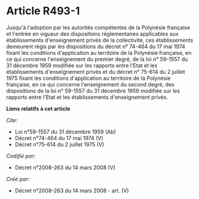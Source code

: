 # Article R493-1

Jusqu'à l'adoption par les autorités compétentes de la Polynésie française et l'entrée en vigueur des dispositions
réglementaires applicables aux établissements d'enseignement privés de la collectivité, ces établissements demeurent régis
par les dispositions du décret n° 74-464 du 17 mai 1974 fixant les conditions d'application au territoire de la Polynésie
française, en ce qui concerne l'enseignement du premier degré, de la loi n° 59-1557 du 31 décembre 1959 modifiée sur les
rapports entre l'Etat et les établissements d'enseignement privés et du décret n° 75-614 du 2 juillet 1975 fixant les
conditions d'application au territoire de la Polynésie française, en ce qui concerne l'enseignement du second degré, des
dispositions de la loi n° 59-1557 du 31 décembre 1959 modifiée sur les rapports entre l'Etat et les établissements
d'enseignement privés.

**Liens relatifs à cet article**

_Cite_:

  - Loi n°59-1557 du 31 décembre 1959 (Ab)
  - Décret n°74-464 du 17 mai 1974 (V)
  - Décret n°75-614 du 2 juillet 1975 (V)

_Codifié par_:

  - Décret n°2008-263 du 14 mars 2008 (V)

_Créé par_:

  - Décret n°2008-263 du 14 mars 2008 - art. (V)
